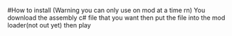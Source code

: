 #How to install (Warning you can only use on mod at a time rn)
You download the assembly c# file that you want then put the file into the mod loader(not out yet) then play 
